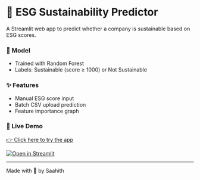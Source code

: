 # 🌿 ESG Sustainability Predictor

A Streamlit web app to predict whether a company is sustainable based on ESG scores.

### 🧠 Model
- Trained with Random Forest
- Labels: Sustainable (score ≥ 1000) or Not Sustainable

### ✨ Features
- Manual ESG score input
- Batch CSV upload prediction
- Feature importance graph

### 🔗 Live Demo  
[👉 Click here to try the app](https://esg-app-app-gumtpmqwqzhthznzxzeyyx.streamlit.app/)

[![Open in Streamlit](https://static.streamlit.io/badges/streamlit_badge_black_white.svg)](https://esg-app-app-gumtpmqwqzhthznzxzeyyx.streamlit.app/)


---

Made with 💚 by Saahith

